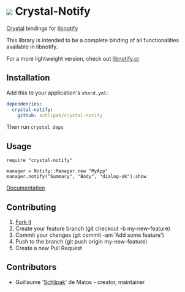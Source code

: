 # ![](https://cdn.rawgit.com/Schlipak/crystal-notify/7adf48651fbf8eeadc7bfdf8ad536f5ca7b4b90a/res/icon.svg) Crystal-Notify

[Crystal](https://crystal-lang.org/) bindings for [libnotify](https://developer.gnome.org/libnotify/)

This library is intended to be a complete binding of all functionalities available in libnotify.

For a more lightweight version, check out [libnotify.cr](https://github.com/splattael/libnotify.cr)

## Installation

Add this to your application's `shard.yml`:

```yaml
dependencies:
  crystal-notify:
    github: schlipak/crystal-notify
```

Then run `crystal deps`

## Usage

```crystal
require "crystal-notify"

manager = Notify::Manager.new "MyApp"
manager.notify("Summary", "Body", "dialog-ok").show
```

[Documentation](https://schlipak.github.io/crystal-notify/)

## Contributing

1. [Fork it](https://github.com/schlipak/crystal-notify/fork)
2. Create your feature branch (git checkout -b my-new-feature)
3. Commit your changes (git commit -am 'Add some feature')
4. Push to the branch (git push origin my-new-feature)
5. Create a new Pull Request

## Contributors

- Guillaume '[Schlipak](https://github.com/schlipak)' de Matos - creator, maintainer
